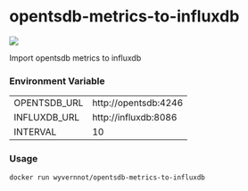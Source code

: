# opentsdb-metrics-to-influxdb
[![](https://img.shields.io/travis/wyvernnot/opentsdb-metrics-to-influxdb.svg)](https://travis-ci.org/wyvernnot/opentsdb-metrics-to-influxdb)

Import opentsdb metrics to influxdb

### Environment Variable

|            |   |
|------------|---|
|OPENTSDB_URL| http://opentsdb:4246  |
|INFLUXDB_URL| http://influxdb:8086  |
|INTERVAL    | 10   |

### Usage

```
docker run wyvernnot/opentsdb-metrics-to-influxdb
```

